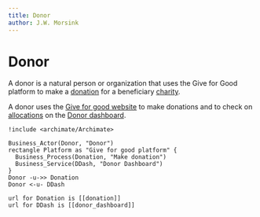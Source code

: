 ```yaml
---
title: Donor
author: J.W. Morsink
---
```

# Donor

A donor is a natural person or organization that uses the Give for Good platform to make a [donation](./donation) for a beneficiary [charity](./charity).

A donor uses the [Give for good website](https://giveforgood.world) to make donations and to check on [allocations](./allocation) on the [Donor dashboard](./donor_dashboard).

```plantuml
!include <archimate/Archimate>

Business_Actor(Donor, "Donor")
rectangle Platform as "Give for good platform" {
  Business_Process(Donation, "Make donation")
  Business_Service(DDash, "Donor Dashboard")
}
Donor -u->> Donation
Donor <-u- DDash

url for Donation is [[donation]]
url for DDash is [[donor_dashboard]]
```